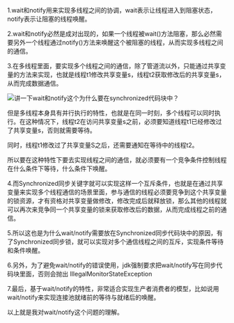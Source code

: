 1.wait和notify用来实现多线程之间的协调，wait表示让线程进入到阻塞状态，notify表示让阻塞的线程唤醒。

2.wait和notify必然是成对出现的，如果一个线程被wait()方法阻塞，那么必然需要另外一个线程通过notify()方法来唤醒这个被阻塞的线程，从而实现多线程之间的通信。

3.在多线程里面，要实现多个线程之间的通信，除了管道流以外，只能通过共享变量的方法来实现，也就是线程t1修改共享变量s，线程t2获取修改后的共享变量s，从而完成数据通信。

![讲一下wait和notify这个为什么要在synchronized代码块中？](https://p6.toutiaoimg.com/origin/tos-cn-i-qvj2lq49k0/f0891042b7ff4aa4956ead559b0565a8?from=pc)



但是多线程本身具有并行执行的特性，也就是在同一时刻，多个线程可以同时执行。在这种情况下，线程t2在访问共享变量s之前，必须要知道线程t1已经修改过了共享变量s，否则就需要等待。

同时，线程t1修改过了共享变量S之后，还需要通知在等待中的线程t2。

所以要在这种特性下要去实现线程之间的通信，就必须要有一个竞争条件控制线程在什么条件下等待，什么条件下唤醒。

4.而Synchronized同步关键字就可以实现这样一个互斥条件，也就是在通过共享变量来实现多个线程通信的场景里面，参与通信的线程必须要竞争到这个共享变量的锁资源，才有资格对共享变量做修改，修改完成后就释放锁，那么其他的线程就可以再次来竞争同一个共享变量的锁来获取修改后的数据，从而完成线程之前的通信。

5.所以这也是为什么wait/notify需要放在Synchronized同步代码块中的原因，有了Synchronized同步锁，就可以实现对多个通信线程之间的互斥，实现条件等待和条件唤醒。

6.另外，为了避免wait/notify的错误使用，jdk强制要求把wait/notify写在同步代码块里面，否则会抛出
IllegalMonitorStateException

7.最后，基于wait/notify的特性，非常适合实现生产者消费者的模型，比如说用wait/notify来实现连接池就绪前的等待与就绪后的唤醒。

以上就是我对wait/notify这个问题的理解。